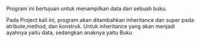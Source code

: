 Program ini bertujuan untuk menampilkan data dari sebuah buku.

Pada Project kali ini, program akan ditambahkan inheritance dan super pada atribute,method, dan konstruk.
Untuk inheritance yang akan menjadi ayahnya yaitu data, sedangkan anaknya yaitu Buku

